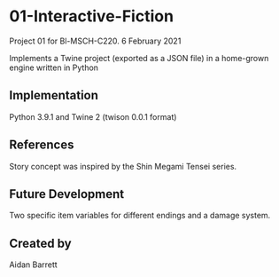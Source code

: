 # 01-Interactive-Fiction
Project 01 for Bl-MSCH-C220. 6 February 2021

Implements a Twine project (exported as a JSON file) in a home-grown engine written in Python

## Implementation
Python 3.9.1 and Twine 2 (twison 0.0.1 format)

## References
Story concept was inspired by the Shin Megami Tensei series.

## Future Development
Two specific item variables for different endings and a damage system.

## Created by
Aidan Barrett
